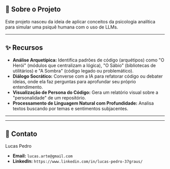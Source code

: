 ## 📖 Sobre o Projeto

Este projeto nasceu da ideia de aplicar conceitos da psicologia analítica para simular uma psiquê humana com o uso de LLMs.


---

## ✨ Recursos

* **Análise Arquetípica:** Identifica padrões de código (arquétipos) como "O Herói" (módulos que centralizam a lógica), "O Sábio" (bibliotecas de utilitários) e "A Sombra" (código legado ou problemático).
* **Diálogo Socrático:** Converse com a IA para refatorar código ou debater ideias, onde ela faz perguntas para aprofundar seu próprio entendimento.
* **Visualização de Persona do Código:** Gera um relatório visual sobre a "personalidade" de um repositório.
* **Processamento de Linguagem Natural com Profundidade:** Analisa textos buscando por temas e sentimentos subjacentes.

---

---

## 📧 Contato

Lucas Pedro

* **Email:** `lucas.arte@gmail.com`
* **LinkedIn:** `https://www.linkedin.com/in/lucas-pedro-37graus/`

